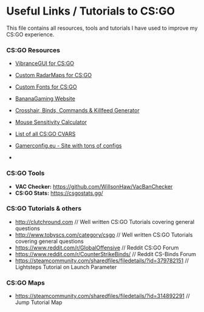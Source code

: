 # Useful Links / Tutorials to CS:GO
This file contains all resources, tools and tutorials I have used to improve my CS:GO experience.

### CS:GO Resources
- [VibranceGUI for CS:GO](https://vibrancegui.com)

- [Custom RadarMaps for CS:GO](http://www.simpleradar.com)

- [Custom Fonts for CS:GO](http://fonts.spddl.de)

- [BananaGaming Website](http://bananagaming.tv)

- [Crosshair, Binds, Commands & Killfeed Generator](http://tools.dathost.net)

- [Mouse Sensitivity Calculator](http://www.notalent.org/sensitivity/sensitivity.html)

- [List of all CS:GO CVARS](https://developer.valvesoftware.com/wiki/List_of_CS:GO_Cvars)

- [Gamerconfig.eu - Site with tons of configs](ttp://www.gamerconfig.eu/configs/counter-strike-global-offensive/)

- []()


### CS:GO Tools
- **VAC Checker:** https://github.com/WillsonHaw/VacBanChecker
- **CS:GO Stats:** https://csgostats.gg/

### CS:GO Tutorials & others
- http://clutchround.com							                                // Well written CS:GO Tutorials covering general questions
- http://www.tobyscs.com/category/csgo					                      // Well written CS:GO Tutorials covering general questions
- https://www.reddit.com/r/GlobalOffensive					                  // Reddit CS:GO Forum
- https://www.reddit.com/r/CounterStrikeBinds/				                // Reddit CS-Binds Forum
- https://steamcommunity.com/sharedfiles/filedetails/?id=379782151		// Lightsteps Tutorial on Launch Parameter

### CS:GO Maps
- https://steamcommunity.com/sharedfiles/filedetails/?id=314892291		// Jump Tutorial Map
